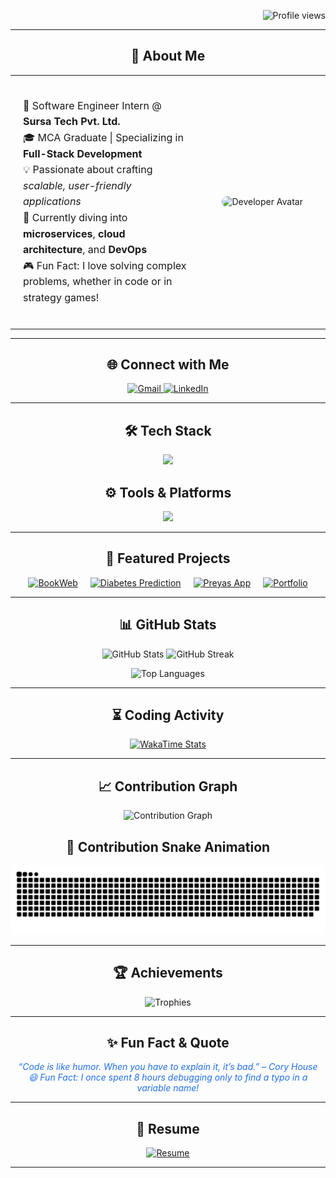 <!-- Header with Profile Views -->
<p align="right">
  <img src="https://komarev.com/ghpvc/?username=arthurr455565&label=Profile%20Views&color=1f6feb&style=flat-square" alt="Profile views" />
</p>



---

<!-- About Me Section -->
<div align="center">
  <h2>👋 About Me</h2>
  <table align="center">
    <tr>
      <td width="60%" style="padding: 20px;">
        <p style="font-size: 16px; line-height: 1.6;">
          🚀 Software Engineer Intern @ <b>Sursa Tech Pvt. Ltd.</b><br>
          🎓 MCA Graduate | Specializing in <b>Full-Stack Development</b><br>
          💡 Passionate about crafting <i>scalable, user-friendly applications</i><br>
          🌱 Currently diving into <b>microservices</b>, <b>cloud architecture</b>, and <b>DevOps</b><br>
          🎮 Fun Fact: I love solving complex problems, whether in code or in strategy games!
        </p>
      </td>
      <td width="40%" align="center">
        <img src="https://media.giphy.com/media/v1.Y2lkPTc5MGI3NjExczhjendnNW90emoyNjB3eW5kMGh3emx6cDhsZGV4bmphd2w3andneSZlcD12MV9naWZzX3NlYXJjaCZjdD1n/qgQUggAC3Pfv687qPC/giphy.gif" width="300" style="border-radius: 10px;" alt="Developer Avatar" />
      </td>
    </tr>
  </table>
</div>

---

<!-- Social Connections -->
<h2 align="center">🌐 Connect with Me</h2>
<p align="center">
  <a href="mailto:bishalroy909@gmail.com">
    <img src="https://img.shields.io/badge/Gmail-EA4335?style=for-the-badge&logo=gmail&logoColor=white" alt="Gmail" />
  </a>
  <a href="https://www.linkedin.com/in/bishal-roy-028386193/">
    <img src="https://img.shields.io/badge/LinkedIn-0A66C2?style=for-the-badge&logo=linkedin&logoColor=white" alt="LinkedIn" />
  </a>
</p>

---

<!-- Tech Stack with Hover Effects -->
<h2 align="center">🛠️ Tech Stack</h2>
<p align="center">
  <img src="https://skillicons.dev/icons?i=java,python,javascript,typescript,react,nodejs,express,mysql,mongodb,firebase,html,css,tailwind&theme=light&perline=7" />
</p>

<h2 align="center">⚙️ Tools & Platforms</h2>
<p align="center">
  <img src="https://skillicons.dev/icons?i=vscode,git,github,docker,aws,linux,androidstudio&theme=light&perline=7" />
</p>

---

<!-- Pinned Projects with Cards -->
<h2 align="center">📌 Featured Projects</h2>
<div align="center" style="display: flex; flex-wrap: wrap; justify-content: center; gap: 20px;">
  <a href="https://github.com/arthurr455565/BookWeb">
    <img src="https://github-readme-stats.vercel.app/api/pin/?username=arthurr455565&repo=BookWeb&theme=tokyonight&hide_border=true&show_icons=true" alt="BookWeb" />
  </a>
  <a href="https://github.com/arthurr455565/Diabetes-Prediction-Using-ML">
    <img src="https://github-readme-stats.vercel.app/api/pin/?username=arthurr455565&repo=Diabetes-Prediction-Using-ML&theme=tokyonight&hide_border=true&show_icons=true" alt="Diabetes Prediction" />
  </a>
  <a href="https://github.com/arthurr455565/Preyas-Android-App">
    <img src="https://github-readme-stats.vercel.app/api/pin/?username=arthurr455565&repo=Preyas-Android-App&theme=tokyonight&hide_border=true&show_icons=true" alt="Preyas App" />
  </a>
  <a href="https://github.com/arthurr455565/Responsive-portfolio-website-Bishal-Roy">
    <img src="https://github-readme-stats.vercel.app/api/pin/?username=arthurr455565&repo=Responsive-portfolio-website-Bishal-Roy&theme=tokyonight&hide_border=true&show_icons=true" alt="Portfolio" />
  </a>
</div>

---

<!-- GitHub Stats -->
<h2 align="center">📊 GitHub Stats</h2>
<p align="center">
  <img src="https://github-readme-stats.vercel.app/api?username=arthurr455565&show_icons=true&theme=tokyonight&hide_border=true&include_all_commits=true&count_private=true" alt="GitHub Stats" />
  <img src="https://github-readme-streak-stats.herokuapp.com/?user=arthurr455565&theme=tokyonight&hide_border=true" alt="GitHub Streak" />
</p>
<p align="center">
  <img src="https://github-readme-stats.vercel.app/api/top-langs/?username=arthurr455565&langs_count=8&theme=tokyonight&hide_border=true&layout=compact" alt="Top Languages" />
</p>

---

<!-- WakaTime Stats -->
<h2 align="center">⏳ Coding Activity</h2>
<p align="center">
  <a href="https://wakatime.com/@bishalroy909">
    <img src="https://github-readme-stats.vercel.app/api/wakatime?username=bishalroy909&layout=compact&theme=tokyonight&hide_border=true" alt="WakaTime Stats" />
  </a>
</p>

---

<!-- Contribution Graph -->
<h2 align="center">📈 Contribution Graph</h2>
<p align="center">
  <img src="https://github-readme-activity-graph.vercel.app/graph?username=arthurr455565&theme=tokyo-night&hide_border=true&area=true" alt="Contribution Graph" />
</p>

<!-- Snake Animation -->
<h2 align="center">🐍 Contribution Snake Animation</h2>
<p align="center">
  <img src="https://raw.githubusercontent.com/Platane/snk/output/github-contribution-grid-snake.svg?user=arthurr455565&palette=github-dark" alt="GitHub Contribution Snake" />
</p>

---

<!-- Achievements -->
<h2 align="center">🏆 Achievements</h2>
<p align="center">
  <img src="https://github-profile-trophy.vercel.app/?username=arthurr455565&theme=tokyonight&no-frame=true&margin-w=15&column=7" alt="Trophies" />
</p>

---

<!-- Fun Fact & Quote -->
<h2 align="center">✨ Fun Fact & Quote</h2>
<p align="center" style="font-style: italic; color: #1f6feb;">
  “Code is like humor. When you have to explain it, it’s bad.” – Cory House<br>
  😄 Fun Fact: I once spent 8 hours debugging only to find a typo in a variable name!
</p>

---

<!-- Resume Link -->
<h2 align="center">🧾 Resume</h2>
<p align="center">
  <a href="https://drive.google.com/file/d/1EYF73wQuLr_Hz1xrXFl5rPp2WC7S8Cah/view?usp=sharing">
    <img src="https://img.shields.io/badge/Resume-1F6FEB?style=for-the-badge&logo=googledrive&logoColor=white" alt="Resume" />
  </a>
</p>

---
